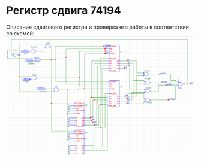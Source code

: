 # Регистр сдвига 74194
Описание сдвигового регистра и проверка его работы в соответствии со схемой: 
![GitHub Logo](img.jpg)